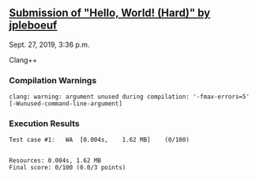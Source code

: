 ## [Submission of "Hello, World! (Hard)" by jpleboeuf](https://dmoj.ca/submission/1607919)

Sept. 27, 2019, 3:36 p.m.

Clang++

### Compilation Warnings

```
clang: warning: argument unused during compilation: '-fmax-errors=5' [-Wunused-command-line-argument]
```

### Execution Results

```
Test case #1:	WA	[0.004s,	1.62 MB]	(0/100)


Resources: 0.004s, 1.62 MB
Final score: 0/100 (0.0/3 points)
```

